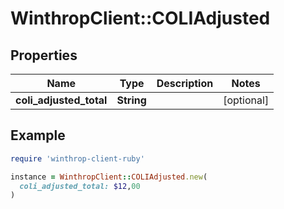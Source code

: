 # WinthropClient::COLIAdjusted

## Properties

| Name | Type | Description | Notes |
| ---- | ---- | ----------- | ----- |
| **coli_adjusted_total** | **String** |  | [optional] |

## Example

```ruby
require 'winthrop-client-ruby'

instance = WinthropClient::COLIAdjusted.new(
  coli_adjusted_total: $12,00
)
```

